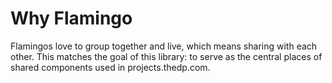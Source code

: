 # Why Flamingo

Flamingos love to group together and live, which means sharing with each other. This matches the goal of this library: to serve as the central places of shared components used in projects.thedp.com.